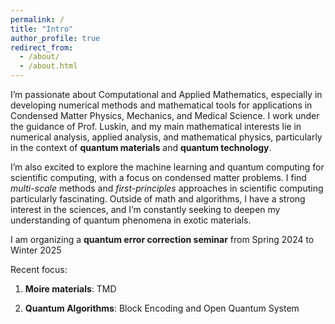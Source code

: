 ```yaml
---
permalink: /
title: "Intro"
author_profile: true
redirect_from: 
  - /about/
  - /about.html
---
```

I’m passionate about Computational and Applied Mathematics, especially in developing numerical methods and mathematical tools for applications in Condensed Matter Physics, Mechanics, and Medical Science. I work under the guidance of Prof. Luskin, and my main mathematical interests lie in numerical analysis, applied analysis, and mathematical physics, particularly in the context of __quantum materials__ and __quantum technology__.

I’m also excited to explore the machine learning and quantum computing for scientific computing, with a focus on condensed matter problems. I find *multi-scale* methods and *first-principles* approaches in scientific computing particularly fascinating. Outside of math and algorithms, I have a strong interest in the sciences, and I’m constantly seeking to deepen my understanding of quantum phenomena in exotic materials.

I am organizing a __quantum error correction seminar__ from Spring 2024 to Winter 2025

Recent focus:

1. __Moire materials__: TMD

2. __Quantum Algorithms__: Block Encoding and Open Quantum System







